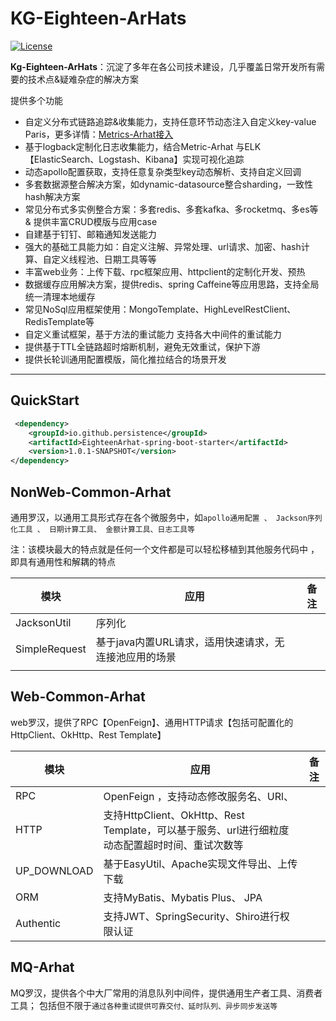 # KG-Eighteen-ArHats
[![License][license-image]][license-url]

**Kg-Eighteen-ArHats**：沉淀了多年在各公司技术建设，几乎覆盖日常开发所有需要的技术点&疑难杂症的解决方案

提供多个功能

* 自定义分布式链路追踪&收集能力，支持任意环节动态注入自定义key-value Paris，更多详情：[Metrics-Arhat接入](/docs/cn/Metric-Arhat.md)
* 基于logback定制化日志收集能力，结合Metric-Arhat 与ELK【ElasticSearch、Logstash、Kibana】实现可视化追踪
* 动态apollo配置获取，支持任意复杂类型key动态解析、支持自定义回调
* 多套数据源整合解决方案，如dynamic-datasource整合sharding，一致性hash解决方案
* 常见分布式多实例整合方案：多套redis、多套kafka、多rocketmq、多es等 & 提供丰富CRUD模版与应用case
* 自建基于钉钉、邮箱通知发送能力
* 强大的基础工具能力如：自定义注解、异常处理、url请求、加密、hash计算、自定义线程池、日期工具等等
* 丰富web业务：上传下载、rpc框架应用、httpclient的定制化开发、预热
* 数据缓存应用解决方案，提供redis、spring Caffeine等应用思路，支持全局统一清理本地缓存
* 常见NoSql应用框架使用：MongoTemplate、HighLevelRestClient、RedisTemplate等
* 自定义重试框架，基于方法的重试能力 支持各大中间件的重试能力
* 提供基于TTL全链路超时熔断机制，避免无效重试，保护下游
* 提供长轮训通用配置模版，简化推拉结合的场景开发
---------


## QuickStart

```xml
 <dependency>
    <groupId>io.github.persistence</groupId>
    <artifactId>EighteenArhat-spring-boot-starter</artifactId>
    <version>1.0.1-SNAPSHOT</version>
</dependency>
```

## NonWeb-Common-Arhat
通用罗汉，以通用工具形式存在各个微服务中，如```apollo通用配置 、 Jackson序列化工具 、 日期计算工具、 金额计算工具、日志工具等```

注：该模块最大的特点就是任何一个文件都是可以轻松移植到其他服务代码中
，即具有通用性和解耦的特点

| 模块            | 应用                             | 备注 |
|---------------|--------------------------------|----|
| JacksonUtil   | 序列化                            |    |
| SimpleRequest | 基于java内置URL请求，适用快速请求，无连接池应用的场景 |    |
|               |                                |    |




## Web-Common-Arhat
web罗汉，提供了RPC【OpenFeign】、通用HTTP请求【包括可配置化的HttpClient、OkHttp、Rest Template】



| 模块          | 应用                                                                   | 备注 |
|-------------|----------------------------------------------------------------------|----|
| RPC         | OpenFeign ，支持动态修改服务名、URl、                                            |    |
| HTTP        | 支持HttpClient、OkHttp、Rest Template，可以基于服务、url进行细粒度动态配置超时时间、重试次数等<br/> |    |
| UP_DOWNLOAD | 基于EasyUtil、Apache实现文件导出、上传下载                                         |    |
| ORM         | 支持MyBatis、Mybatis Plus、 JPA                                          |    |
| Authentic   | 支持JWT、SpringSecurity、Shiro进行权限认证                                     |    |



## MQ-Arhat
MQ罗汉，提供各个中大厂常用的消息队列中间件，提供通用生产者工具、消费者工具； 包括但不限于```通过各种重试提供可靠交付、延时队列、异步同步发送等```



[license-image]: https://img.shields.io/badge/license-Apache%202-4EB1BA.svg
[license-url]: https://www.apache.org/licenses/LICENSE-2.0.html
